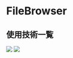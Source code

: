 # FileBrowser

## 使用技術一覧

<p style="display: inline">
  <!-- 使用言語・フレームワーク一覧 -->
  
  <img src="https://img.shields.io/badge/-.Net-512BD4.svg?logo=.net&style=flat&logoColor=">
  <img src="https://img.shields.io/badge/-Visual%20Studio-512BD4.svg?logo=visual-studio&style=flat">
</p>
